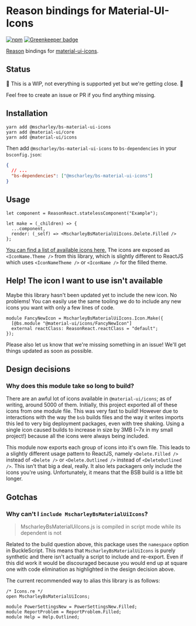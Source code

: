 # Reason bindings for Material-UI-Icons

[![npm](https://img.shields.io/npm/v/@mscharley/bs-material-ui-icons.svg)](https://www.npmjs.com/package/@mscharley/bs-material-ui-icons) [![Greenkeeper badge](https://badges.greenkeeper.io/mscharley/bs-material-ui-icons.svg)](https://greenkeeper.io/)

[Reason](https://reasonml.github.io/) bindings for [material-ui-icons](https://github.com/callemall/material-ui).

## Status

🚧 This is a WIP, not everything is supported yet but we're getting close. 🚧

Feel free to create an issue or PR if you find anything missing.

## Installation

```
yarn add @mscharley/bs-material-ui-icons
yarn add @material-ui/core
yarn add @material-ui/icons
```

Then add `@mscharley/bs-material-ui-icons` to `bs-dependencies` in your `bsconfig.json`:

```json
{
  // ...
  "bs-dependencies": ["@mscharley/bs-material-ui-icons"]
}
```

## Usage

```reason
let component = ReasonReact.statelessComponent("Example");

let make = (_children) => {
  ...component,
  render: (_self) => <MscharleyBsMaterialUiIcons.Delete.Filled />
};
```

[You can find a list of available icons here.](https://material.io/tools/icons/) The icons are exposed as `<IconName.Theme />` from this library, which is slightly different to ReactJS which uses `<IconNameTheme />` or `<IconName />` for the filled theme.

## Help! The icon I want to use isn't available

Maybe this library hasn't been updated yet to include the new icon. No problems! You can easily use the same tooling we do to include any new icons you want with only a few lines of code.

```reason
module FancyNewIcon = MscharleyBsMaterialUiIcons.Icon.Make({
  [@bs.module "@material-ui/icons/FancyNewIcon"]
  external reactClass: ReasonReact.reactClass = "default";
});
```

Please also let us know that we're missing something in an issue! We'll get things updated as soon as possible.

## Design decisions

### Why does this module take so long to build?

There are an awful lot of icons available in `@material-ui/icons`; as of writing, around 5000 of them. Initially, this project exported all of these icons from one module file. This was very fast to build! However due to interactions with the way the `bsb` builds files and the way it writes imports this led to very big deployment packages, even with tree shaking. Using a single icon caused builds to increase in size by 3MB (~7x in my small project!) because all the icons were always being included.

This module now exports each group of icons into it's own file. This leads to a slightly different usage pattern to ReactJS, namely `<Delete.Filled />` instead of `<Delete />` or `<Delete.Outlined />` instead of `<DeleteOutlined />`. This isn't that big a deal, really. It also lets packagers only include the icons you're using. Unfortunately, it means that the BSB build is a little bit longer.

## Gotchas

### Why can't I `include MscharleyBsMaterialUiIcons`?

> MscharleyBsMaterialUiIcons.js is compiled in script mode while its dependent is not

Related to the build question above, this package uses the `namespace` option in BuckleScript. This means that `MscharleyBsMaterialUiIcons` is purely synthetic and there isn't actually a script to include and re-export. Even if this did work it would be discouraged because you would end up at square one with code elimination as highlighted in the design decision above.

The current recommended way to alias this library is as follows:

```reason
/* Icons.re */
open MscharleyBsMaterialUiIcons;

module PowerSettingsNew = PowerSettingsNew.Filled;
module ReportProblem = ReportProblem.Filled;
module Help = Help.Outlined;
```

